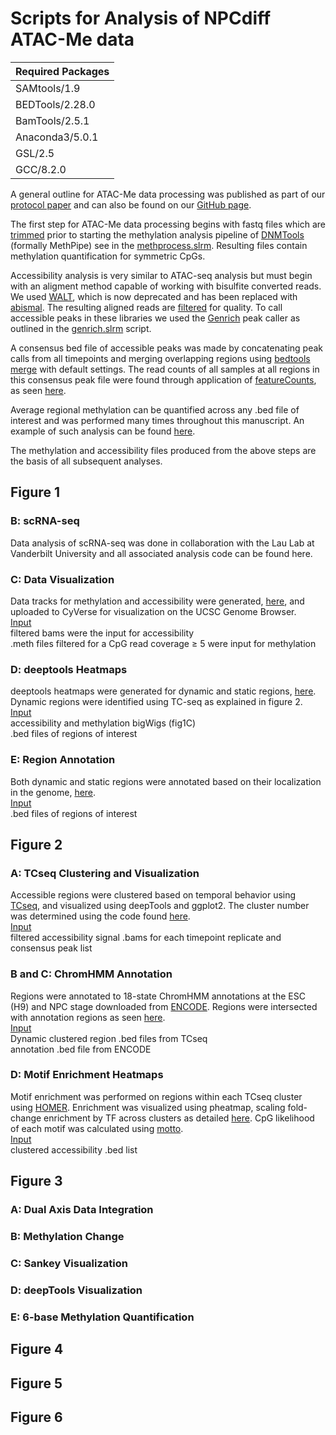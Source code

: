 # Scripts for Analysis of NPCdiff ATAC-Me data

|Required Packages|
|---------------|
|SAMtools/1.9   |  
|BEDTools/2.28.0|
|BamTools/2.5.1 |    
|Anaconda3/5.0.1|
|GSL/2.5        | 
|GCC/8.2.0      |

A general outline for ATAC-Me data processing was published as part of our [protocol paper](https://www.nature.com/articles/s41596-021-00608-z) and can also be found on our [GitHub page](https://github.com/HodgesGenomicsLab/NatProtocols_ATACme).

The first step for ATAC-Me data processing begins with fastq files which are [trimmed](ATACme_processing/trim.slrm) prior to starting the methylation analysis pipeline of [DNMTools](https://github.com/smithlabcode/dnmtools) (formally MethPipe) see in the [methprocess.slrm](ATACme_processing/methprocess.slrm). Resulting files contain methylation quantification for symmetric CpGs. 

Accessibility analysis is very similar to ATAC-seq analysis but must begin with an aligment method capable of working with bisulfite converted reads. We used [WALT](https://github.com/smithlabcode/walt), which is now deprecated and has been replaced with [abismal](https://github.com/smithlabcode/abismal). The resulting aligned reads are [filtered](ATACme_processing/bam_filter.slrm) for quality. To call accessible peaks in these libraries we used the [Genrich](https://github.com/jsh58/Genrich) peak caller as outlined in the [genrich.slrm](ATACme_processing/genrich.slrm) script. 

A consensus bed file of accessible peaks was made by concatenating peak calls from all timepoints and merging overlapping regions using [bedtools merge](https://bedtools.readthedocs.io/en/latest/content/tools/merge.html) with default settings. The read counts of all samples at all regions in this consensus peak file were found through application of [featureCounts](https://academic.oup.com/bioinformatics/article/30/7/923/232889?login=true), as seen [here](ATACme_processing/featureCounts.slrm). 

Average regional methylation can be quantified across any .bed file of interest and was performed many times throughout this manuscript. An example of such analysis can be found [here](ATACme_processing/roimethstat.slrm). 

The methylation and accessibility files produced from the above steps are the basis of all subsequent analyses. 

## Figure 1
### B: scRNA-seq
Data analysis of scRNA-seq was done in collaboration with the Lau Lab at Vanderbilt University and all associated analysis code can be found here.

### C: Data Visualization
Data tracks for methylation and accessibility were generated, [here](Figure1_scripts/fig1C_make_bw_tracks.slrm), and uploaded to CyVerse for visualization on the UCSC Genome Browser.<br> 
<ins>Input</ins><br>
filtered bams were the input for accessibility<br> .meth files filtered for a CpG read coverage $\ge$ 5 were input for methylation 

### D: deeptools Heatmaps
deeptools heatmaps were generated for dynamic and static regions, [here](Figure1_scripts/fig1D_deeptools_heatmap.slrm). Dynamic regions were identified using TC-seq as explained in figure 2. <br>
<ins>Input</ins><br>
accessibility and methylation bigWigs (fig1C)<br>
.bed files of regions of interest

### E: Region Annotation
Both dynamic and static regions were annotated based on their localization in the genome, [here](Figure1_scripts/fig1E_region_annotation.Rmd).<br>
<ins>Input</ins><br>
.bed files of regions of interest

## Figure 2
### A: TCseq Clustering and Visualization
Accessible regions were clustered based on temporal behavior using [TCseq](Figure2_scripts/fig2A_TCseq.Rmd), and visualized using deepTools and ggplot2. The cluster number was determined using the code found [here](Figure2_scripts/supp2A_B_C_TC_gap.R).<br>
<ins>Input</ins><br>
filtered accessibility signal .bams for each timepoint replicate and consensus peak list

### B and C: ChromHMM Annotation
Regions were annotated to 18-state ChromHMM annotations at the ESC (H9) and NPC stage downloaded from [ENCODE](https://www.encodeproject.org/matrix/?type=Annotation). Regions were intersected with annotation regions as seen [here](Figure2_scripts/fig2B_C_chromHMM.sh).<br>
<ins>Input</ins><br>
Dynamic clustered region .bed files from TCseq<br>
annotation .bed file from ENCODE

### D: Motif Enrichment Heatmaps
Motif enrichment was performed on regions within each TCseq cluster using [HOMER](Figure2_scripts/fig2d_HOMER.slrm). Enrichment was visualized using pheatmap, scaling fold-change enrichment by TF across clusters as detailed [here](Figure2_scripts/fig2D_pheatmap.Rmd). CpG likelihood of each motif was calculated using [motto](https://github.com/MichaelMW/motto). <br>
<ins>Input</ins><br>
clustered accessibility .bed list<br>

## Figure 3
### A: Dual Axis Data Integration

### B: Methylation Change

### C: Sankey Visualization

### D: deepTools Visualization

### E: 6-base Methylation Quantification


## Figure 4
## Figure 5
## Figure 6
